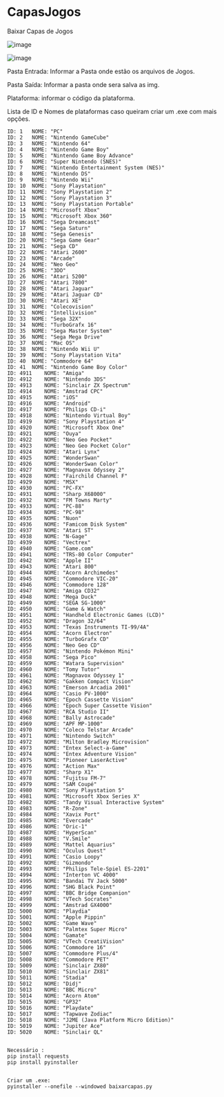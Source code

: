 # CapasJogos
Baixar Capas de Jogos


![image](https://github.com/Phoenixx1202/CapasJogos/assets/26288409/c9e0c9d0-a22a-4047-adee-38c14a73803b)


![image](https://github.com/Phoenixx1202/CapasJogos/assets/26288409/f3b74de2-ff92-4dcf-8c17-4bfa32eea1e9)

Pasta Entrada: Informar a Pasta onde estão os arquivos de Jogos.

Pasta Saída: Informar a pasta onde sera salva as img.

Plataforma: informar o código da plataforma.


Lista de ID e Nomes de plataformas caso queiram criar um .exe com mais opções.

    ID: 1	NOME: "PC"
    ID: 2	NOME: "Nintendo GameCube"
    ID: 3	NOME: "Nintendo 64"
    ID: 4	NOME: "Nintendo Game Boy"
    ID: 5	NOME: "Nintendo Game Boy Advance"
    ID: 6	NOME: "Super Nintendo (SNES)"
    ID: 7	NOME: "Nintendo Entertainment System (NES)"
    ID: 8	NOME: "Nintendo DS"
    ID: 9	NOME: "Nintendo Wii"
    ID: 10	NOME: "Sony Playstation"
    ID: 11	NOME: "Sony Playstation 2"
    ID: 12	NOME: "Sony Playstation 3"
    ID: 13	NOME: "Sony Playstation Portable"
    ID: 14	NOME: "Microsoft Xbox"
    ID: 15	NOME: "Microsoft Xbox 360"
    ID: 16	NOME: "Sega Dreamcast"
    ID: 17	NOME: "Sega Saturn"
    ID: 18	NOME: "Sega Genesis"
    ID: 20	NOME: "Sega Game Gear"
    ID: 21	NOME: "Sega CD"
    ID: 22	NOME: "Atari 2600"
    ID: 23	NOME: "Arcade"
    ID: 24	NOME: "Neo Geo"
    ID: 25	NOME: "3DO"
    ID: 26	NOME: "Atari 5200"
    ID: 27	NOME: "Atari 7800"
    ID: 28	NOME: "Atari Jaguar"
    ID: 29	NOME: "Atari Jaguar CD"
    ID: 30	NOME: "Atari XE"
    ID: 31	NOME: "Colecovision"
    ID: 32	NOME: "Intellivision"
    ID: 33	NOME: "Sega 32X"
    ID: 34	NOME: "TurboGrafx 16"
    ID: 35	NOME: "Sega Master System"
    ID: 36	NOME: "Sega Mega Drive"
    ID: 37	NOME: "Mac OS"
    ID: 38	NOME: "Nintendo Wii U"
    ID: 39	NOME: "Sony Playstation Vita"
    ID: 40	NOME: "Commodore 64"
    ID: 41	NOME: "Nintendo Game Boy Color"
    ID: 4911	NOME: "Amiga"
    ID: 4912	NOME: "Nintendo 3DS"
    ID: 4913	NOME: "Sinclair ZX Spectrum"
    ID: 4914	NOME: "Amstrad CPC"
    ID: 4915	NOME: "iOS"
    ID: 4916	NOME: "Android"
    ID: 4917	NOME: "Philips CD-i"
    ID: 4918	NOME: "Nintendo Virtual Boy"
    ID: 4919	NOME: "Sony Playstation 4"
    ID: 4920	NOME: "Microsoft Xbox One"
    ID: 4921	NOME: "Ouya"
    ID: 4922	NOME: "Neo Geo Pocket"
    ID: 4923	NOME: "Neo Geo Pocket Color"
    ID: 4924	NOME: "Atari Lynx"
    ID: 4925	NOME: "WonderSwan"
    ID: 4926	NOME: "WonderSwan Color"
    ID: 4927	NOME: "Magnavox Odyssey 2"
    ID: 4928	NOME: "Fairchild Channel F"
    ID: 4929	NOME: "MSX"
    ID: 4930	NOME: "PC-FX"
    ID: 4931	NOME: "Sharp X68000"
    ID: 4932	NOME: "FM Towns Marty"
    ID: 4933	NOME: "PC-88"
    ID: 4934	NOME: "PC-98"
    ID: 4935	NOME: "Nuon"
    ID: 4936	NOME: "Famicom Disk System"
    ID: 4937	NOME: "Atari ST"
    ID: 4938	NOME: "N-Gage"
    ID: 4939	NOME: "Vectrex"
    ID: 4940	NOME: "Game.com"
    ID: 4941	NOME: "TRS-80 Color Computer"
    ID: 4942	NOME: "Apple II"
    ID: 4943	NOME: "Atari 800"
    ID: 4944	NOME: "Acorn Archimedes"
    ID: 4945	NOME: "Commodore VIC-20"
    ID: 4946	NOME: "Commodore 128"
    ID: 4947	NOME: "Amiga CD32"
    ID: 4948	NOME: "Mega Duck"
    ID: 4949	NOME: "SEGA SG-1000"
    ID: 4950	NOME: "Game & Watch"
    ID: 4951	NOME: "Handheld Electronic Games (LCD)"
    ID: 4952	NOME: "Dragon 32/64"
    ID: 4953	NOME: "Texas Instruments TI-99/4A"
    ID: 4954	NOME: "Acorn Electron"
    ID: 4955	NOME: "TurboGrafx CD"
    ID: 4956	NOME: "Neo Geo CD"
    ID: 4957	NOME: "Nintendo Pokémon Mini"
    ID: 4958	NOME: "Sega Pico"
    ID: 4959	NOME: "Watara Supervision"
    ID: 4960	NOME: "Tomy Tutor"
    ID: 4961	NOME: "Magnavox Odyssey 1"
    ID: 4962	NOME: "Gakken Compact Vision"
    ID: 4963	NOME: "Emerson Arcadia 2001"
    ID: 4964	NOME: "Casio PV-1000"
    ID: 4965	NOME: "Epoch Cassette Vision"
    ID: 4966	NOME: "Epoch Super Cassette Vision"
    ID: 4967	NOME: "RCA Studio II"
    ID: 4968	NOME: "Bally Astrocade"
    ID: 4969	NOME: "APF MP-1000"
    ID: 4970	NOME: "Coleco Telstar Arcade"
    ID: 4971	NOME: "Nintendo Switch"
    ID: 4972	NOME: "Milton Bradley Microvision"
    ID: 4973	NOME: "Entex Select-a-Game"
    ID: 4974	NOME: "Entex Adventure Vision"
    ID: 4975	NOME: "Pioneer LaserActive"
    ID: 4976	NOME: "Action Max"
    ID: 4977	NOME: "Sharp X1"
    ID: 4978	NOME: "Fujitsu FM-7"
    ID: 4979	NOME: "SAM Coupé"
    ID: 4980	NOME: "Sony Playstation 5"
    ID: 4981	NOME: "Microsoft Xbox Series X"
    ID: 4982	NOME: "Tandy Visual Interactive System"
    ID: 4983	NOME: "R-Zone"
    ID: 4984	NOME: "Xavix Port"
    ID: 4985	NOME: "Evercade"
    ID: 4986	NOME: "Oric-1"
    ID: 4987	NOME: "HyperScan"
    ID: 4988	NOME: "V.Smile"
    ID: 4989	NOME: "Mattel Aquarius"
    ID: 4990	NOME: "Oculus Quest"
    ID: 4991	NOME: "Casio Loopy"
    ID: 4992	NOME: "Gizmondo"
    ID: 4993	NOME: "Philips Tele-Spiel ES-2201"
    ID: 4994	NOME: "Interton VC 4000"
    ID: 4995	NOME: "Bandai TV Jack 5000"
    ID: 4996	NOME: "SHG Black Point"
    ID: 4997	NOME: "BBC Bridge Companion"
    ID: 4998	NOME: "VTech Socrates"
    ID: 4999	NOME: "Amstrad GX4000"
    ID: 5000	NOME: "Playdia"
    ID: 5001	NOME: "Apple Pippin"
    ID: 5002	NOME: "Game Wave"
    ID: 5003	NOME: "Palmtex Super Micro"
    ID: 5004	NOME: "Gamate"
    ID: 5005	NOME: "VTech CreatiVision"
    ID: 5006	NOME: "Commodore 16"
    ID: 5007	NOME: "Commodore Plus/4"
    ID: 5008	NOME: "Commodore PET"
    ID: 5009	NOME: "Sinclair ZX80"
    ID: 5010	NOME: "Sinclair ZX81"
    ID: 5011	NOME: "Stadia"
    ID: 5012	NOME: "Didj"
    ID: 5013	NOME: "BBC Micro"
    ID: 5014	NOME: "Acorn Atom"
    ID: 5015	NOME: "GP32"
    ID: 5016	NOME: "Playdate"
    ID: 5017	NOME: "Tapwave Zodiac"
    ID: 5018	NOME: "J2ME (Java Platform Micro Edition)"
    ID: 5019	NOME: "Jupiter Ace"
    ID: 5020	NOME: "Sinclair QL"


    Necessário :
    pip install requests
    pip install pyinstaller
    
    
    Criar um .exe:
    pyinstaller --onefile --windowed baixarcapas.py





